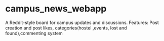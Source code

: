 # campus_news_webapp
A Reddit-style board for campus updates and discussions. Features: Post creation and post likes, categories(hostel ,events, lost and found),commenting system
